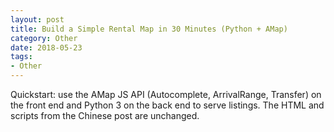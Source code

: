```yaml
---
layout: post
title: Build a Simple Rental Map in 30 Minutes (Python + AMap)
category: Other
date: 2018-05-23
tags:
- Other
---
```


Quickstart: use the AMap JS API (Autocomplete, ArrivalRange, Transfer) on the front end and Python 3 on the back end to serve listings. The HTML and scripts from the Chinese post are unchanged.

